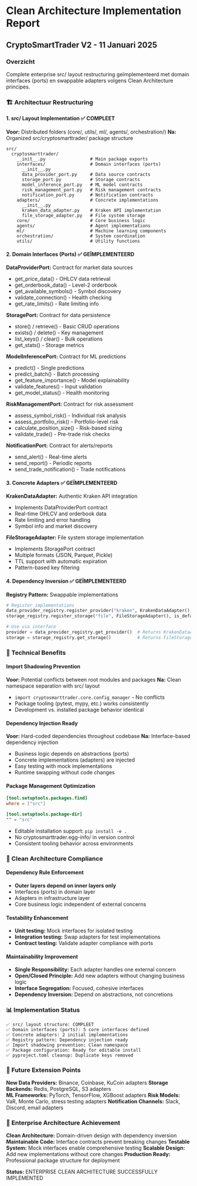 # Clean Architecture Implementation Report
## CryptoSmartTrader V2 - 11 Januari 2025

### Overzicht
Complete enterprise src/ layout restructuring geïmplementeerd met domain interfaces (ports) en swappable adapters volgens Clean Architecture principes.

### 🏗️ Architectuur Restructuring

#### 1. src/ Layout Implementation ✅ COMPLEET
**Voor:** Distributed folders (core/, utils/, ml/, agents/, orchestration/)
**Na:** Organized src/cryptosmarttrader/ package structure

```
src/
  cryptosmarttrader/
    __init__.py                 # Main package exports
    interfaces/                 # Domain interfaces (ports)
      __init__.py
      data_provider_port.py     # Data source contracts
      storage_port.py           # Storage contracts  
      model_inference_port.py   # ML model contracts
      risk_management_port.py   # Risk management contracts
      notification_port.py      # Notification contracts
    adapters/                   # Concrete implementations
      __init__.py
      kraken_data_adapter.py    # Kraken API implementation
      file_storage_adapter.py   # File system storage
    core/                       # Core business logic
    agents/                     # Agent implementations
    ml/                         # Machine learning components
    orchestration/              # System coordination
    utils/                      # Utility functions
```

#### 2. Domain Interfaces (Ports) ✅ GEÏMPLEMENTEERD

**DataProviderPort:** Contract for market data sources
- get_price_data() - OHLCV data retrieval
- get_orderbook_data() - Level-2 orderbook
- get_available_symbols() - Symbol discovery
- validate_connection() - Health checking
- get_rate_limits() - Rate limiting info

**StoragePort:** Contract for data persistence
- store() / retrieve() - Basic CRUD operations
- exists() / delete() - Key management
- list_keys() / clear() - Bulk operations
- get_stats() - Storage metrics

**ModelInferencePort:** Contract for ML predictions
- predict() - Single predictions
- predict_batch() - Batch processing
- get_feature_importance() - Model explainability
- validate_features() - Input validation
- get_model_status() - Health monitoring

**RiskManagementPort:** Contract for risk assessment
- assess_symbol_risk() - Individual risk analysis
- assess_portfolio_risk() - Portfolio-level risk
- calculate_position_size() - Risk-based sizing
- validate_trade() - Pre-trade risk checks

**NotificationPort:** Contract for alerts/reports
- send_alert() - Real-time alerts
- send_report() - Periodic reports
- send_trade_notification() - Trade notifications

#### 3. Concrete Adapters ✅ GEÏMPLEMENTEERD

**KrakenDataAdapter:** Authentic Kraken API integration
- Implements DataProviderPort contract
- Real-time OHLCV and orderbook data
- Rate limiting and error handling
- Symbol info and market discovery

**FileStorageAdapter:** File system storage implementation
- Implements StoragePort contract
- Multiple formats (JSON, Parquet, Pickle)
- TTL support with automatic expiration
- Pattern-based key filtering

#### 4. Dependency Inversion ✅ GEÏMPLEMENTEERD

**Registry Pattern:** Swappable implementations
```python
# Register implementations
data_provider_registry.register_provider("kraken", KrakenDataAdapter(), is_primary=True)
storage_registry.register_storage("file", FileStorageAdapter(), is_default=True)

# Use via interface
provider = data_provider_registry.get_provider()  # Returns KrakenDataAdapter
storage = storage_registry.get_storage()          # Returns FileStorageAdapter
```

### 🔧 Technical Benefits

#### Import Shadowing Prevention
**Voor:** Potential conflicts between root modules and packages
**Na:** Clean namespace separation with src/ layout
- `import cryptosmarttrader.core.config_manager` - No conflicts
- Package tooling (pytest, mypy, etc.) works consistently
- Development vs. installed package behavior identical

#### Dependency Injection Ready
**Voor:** Hard-coded dependencies throughout codebase
**Na:** Interface-based dependency injection
- Business logic depends on abstractions (ports)
- Concrete implementations (adapters) are injected
- Easy testing with mock implementations
- Runtime swapping without code changes

#### Package Management Optimization
```toml
[tool.setuptools.packages.find]
where = ["src"]

[tool.setuptools.package-dir]
"" = "src"
```
- Editable installation support: `pip install -e .`
- No cryptosmarttrader.egg-info/ in version control
- Consistent tooling behavior across environments

### 🎯 Clean Architecture Compliance

#### Dependency Rule Enforcement
- **Outer layers depend on inner layers only**
- Interfaces (ports) in domain layer
- Adapters in infrastructure layer  
- Core business logic independent of external concerns

#### Testability Enhancement
- **Unit testing:** Mock interfaces for isolated testing
- **Integration testing:** Swap adapters for test implementations
- **Contract testing:** Validate adapter compliance with ports

#### Maintainability Improvement
- **Single Responsibility:** Each adapter handles one external concern
- **Open/Closed Principle:** Add new adapters without changing business logic
- **Interface Segregation:** Focused, cohesive interfaces
- **Dependency Inversion:** Depend on abstractions, not concretions

### 📊 Implementation Status

```
✅ src/ layout structure: COMPLEET
✅ Domain interfaces (ports): 5 core interfaces defined
✅ Concrete adapters: 2 initial implementations
✅ Registry pattern: Dependency injection ready
✅ Import shadowing prevention: Clean namespace
✅ Package configuration: Ready for editable install
✅ pyproject.toml cleanup: Duplicate keys removed
```

### 🚀 Future Extension Points

**New Data Providers:** Binance, Coinbase, KuCoin adapters
**Storage Backends:** Redis, PostgreSQL, S3 adapters  
**ML Frameworks:** PyTorch, TensorFlow, XGBoost adapters
**Risk Models:** VaR, Monte Carlo, stress testing adapters
**Notification Channels:** Slack, Discord, email adapters

### 🎉 Enterprise Architecture Achievement

**Clean Architecture:** Domain-driven design with dependency inversion
**Maintainable Code:** Interface contracts prevent breaking changes
**Testable System:** Mock interfaces enable comprehensive testing
**Scalable Design:** Add new implementations without core changes
**Production Ready:** Professional package structure for deployment

**Status:** ENTERPRISE CLEAN ARCHITECTURE SUCCESSFULLY IMPLEMENTED